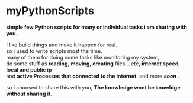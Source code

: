 # myPythonScripts
<b> simple few Python scripts for many or individual tasks i am sharing with you. </b>

I like build things and make it happen for real.<br>
so i used to write scripts most the time.<br>
many of them for doing some tasks like monitoring my system,<br>
do some stuff as <b> reading</b>, <b>moving</b>, <b>creating</b> files .. etc, <b> internet speed</b>, <b>local and public ip</b><br>
and <b>active Processes that connected to the internet</b>. and more <i> <b> soon </b> </i>.<br>

so i choosed to share this with you, <b> The knowledge wont be knowldge without sharing it.</b>

